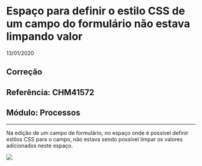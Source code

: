 # Espaço para definir o estilo CSS de um campo do formulário não estava limpando valor
13/01/2020
## Correção
## Referência: CHM41572
## Módulo: Processos
***

Na edição de um campo de formulário, no espaço onde é possível definir estilos CSS para o campo, não estava sendo possível limpar os valores adicionados neste espaço.

![]([PATH_IMG]/CHM41572_styles.png)


